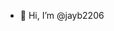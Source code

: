 - 👋 Hi, I’m @jayb2206

<!---
jayb2206/jayb2206 is a ✨ special ✨ repository because its `README.md` (this file) appears on your GitHub profile.
You can click the Preview link to take a look at your changes.
--->
